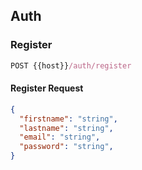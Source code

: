 ## Auth

### Register

```js
POST {{host}}/auth/register
```

#### Register Request

```json
{
  "firstname": "string",
  "lastname": "string",
  "email": "string",
  "password": "string",
}
```
